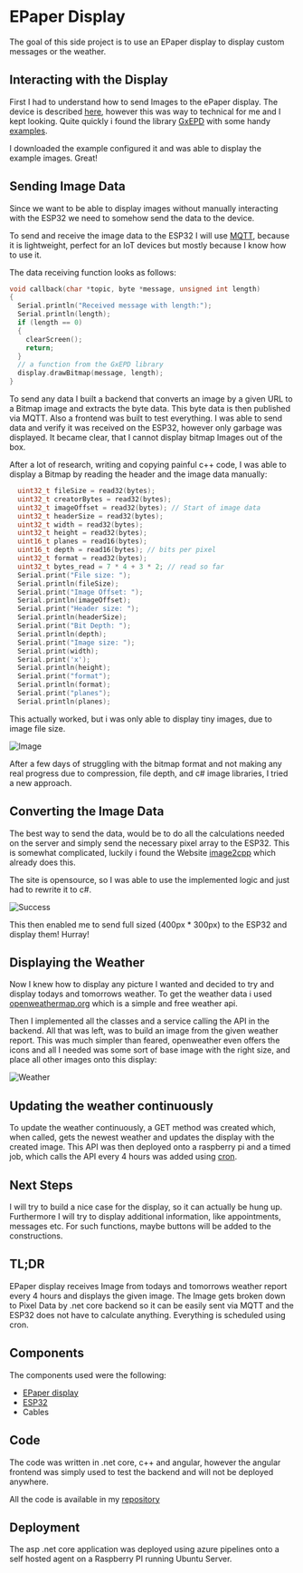 # EPaper Display

The goal of this side project is to use an EPaper display to display custom messages or the weather.

## Interacting with the Display

First I had to understand how to send Images to the ePaper display. The device is described [here](https://www.waveshare.com/wiki/4.2inch_e-Paper_Module), however this was way to technical for me and I kept looking.  Quite quickly i found the library [GxEPD](https://github.com/ZinggJM/GxEPD) with some handy [examples](https://github.com/ZinggJM/GxEPD/blob/master/examples/GxEPD_MultiDisplayExample/GxEPD_MultiDisplayExample.ino). 

I downloaded the example configured it and was able to display the example images. Great!

## Sending Image Data

Since we want to be able to display images without manually interacting with the ESP32 we need to somehow send the data to the device.

To send and receive the image data to the ESP32 I will use [MQTT](https://mqtt.org/), because it is lightweight, perfect for an IoT devices but mostly because I know how to use it.

The data receiving function looks as follows:
```c++
void callback(char *topic, byte *message, unsigned int length)
{
  Serial.println("Received message with length:");
  Serial.println(length);
  if (length == 0)
  {
    clearScreen();
    return;
  }  
  // a function from the GxEPD library
  display.drawBitmap(message, length);
}
```

To send any data I built a backend that converts an image by a given URL to a Bitmap image and extracts the byte data. This byte data is then published via MQTT. Also a frontend was built to test everything. I was able to send data and verify it was received on the ESP32, however only garbage was displayed. It became clear, that I cannot display bitmap Images out of the box.

After a lot of research, writing and copying painful c++ code, I was able to display a Bitmap by reading the header and the image data manually: 
```c++
  uint32_t fileSize = read32(bytes);
  uint32_t creatorBytes = read32(bytes);
  uint32_t imageOffset = read32(bytes); // Start of image data
  uint32_t headerSize = read32(bytes);
  uint32_t width = read32(bytes);
  uint32_t height = read32(bytes);
  uint16_t planes = read16(bytes);
  uint16_t depth = read16(bytes); // bits per pixel
  uint32_t format = read32(bytes);
  uint32_t bytes_read = 7 * 4 + 3 * 2; // read so far
  Serial.print("File size: ");
  Serial.println(fileSize);
  Serial.print("Image Offset: ");
  Serial.println(imageOffset);
  Serial.print("Header size: ");
  Serial.println(headerSize);
  Serial.print("Bit Depth: ");
  Serial.println(depth);
  Serial.print("Image size: ");
  Serial.print(width);
  Serial.print('x');
  Serial.println(height);
  Serial.print("format");
  Serial.println(format);
  Serial.print("planes");
  Serial.println(planes);
```

This actually worked, but i was only able to display tiny images, due to image file size. 

![Image](2021-03-11-09-41-22.png)

After a few days of struggling with the bitmap format and not making any real progress due to compression, file depth, and c# image libraries, I tried a new approach.

## Converting the Image Data

The best way to send the data, would be to do all the calculations needed on the server and simply send the necessary pixel array to the ESP32. This is somewhat complicated, luckily i found the Website [image2cpp](https://javl.github.io/image2cpp/) which already does this. 

The site is opensource, so I was able to use the implemented logic and just had to rewrite it to c#.

![Success](2021-03-11-09-48-27.png)

This then enabled me to send full sized (400px * 300px) to the ESP32 and display them! Hurray!

## Displaying the Weather

Now I knew how to display any picture I wanted and decided to try and display todays and tomorrows weather. To get the weather data i used [openweathermap.org](https://openweathermap.org/api/one-call-api) which is a simple and free weather api. 

Then I implemented all the classes and a service calling the API in the backend. All that was left, was to build an image from the given weather report. 
This was much simpler than feared, openweather even offers the icons and all I needed was some sort of base image with the right size, and place all other images onto this display: 

![Weather](2021-03-11-09-54-43.png)

## Updating the weather continuously

To update the weather continuously, a GET method was created which, when called, gets the newest weather and updates the display with the created image. 
This API was then deployed onto a raspberry pi and a timed job, which calls the API every 4 hours was added using [cron](https://www.digitalocean.com/community/tutorials/how-to-use-cron-to-automate-tasks-ubuntu-1804).

## Next Steps

I will try to build a nice case for the display, so it can actually be hung up. Furthermore I will try to display additional information, like appointments, messages etc. For such functions, maybe buttons will be added to the constructions.


## TL;DR

EPaper display receives Image from todays and tomorrows weather report every 4 hours and displays the given image. The Image gets broken down to Pixel Data by .net core backend so it can be easily sent via MQTT and the ESP32 does not have to calculate anything. Everything is scheduled using cron.

## Components

The components used were the following:

- [EPaper display](https://www.bastelgarage.ch/400x300-4-2inch-e-ink-display?search=400x300%204.2inch%20E-Ink%20Display)
- [ESP32](https://www.bastelgarage.ch/wemos-lolin32-lite-board-esp32-rev1-4-mb-flash?search=esp32)
- Cables

## Code

The code was written in .net core, c++ and angular, however the angular frontend was simply used to test the backend and will not be deployed anywhere.

All the code is available in my [repository](https://gf3r.visualstudio.com/EPaper/_git/EPaper.Web)

## Deployment

The asp .net core application was deployed using azure pipelines onto a self hosted agent on a Raspberry PI running Ubuntu Server.

